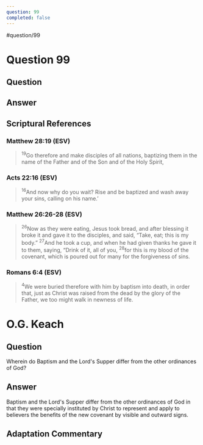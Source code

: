 ```yaml
---
question: 99
completed: false
---
```

#question/99
# Question 99

## Question


## Answer


## Scriptural References
### Matthew 28:19 (ESV)
> <sup>19</sup>Go therefore and make disciples of all nations, baptizing them in the name of the Father and of the Son and of the Holy Spirit,

### Acts 22:16 (ESV)
> <sup>16</sup>And now why do you wait? Rise and be baptized and wash away your sins, calling on his name.’

### Matthew 26:26-28 (ESV)
> <sup>26</sup>Now as they were eating, Jesus took bread, and after blessing it broke it and gave it to the disciples, and said, “Take, eat; this is my body.”
> <sup>27</sup>And he took a cup, and when he had given thanks he gave it to them, saying, “Drink of it, all of you,
> <sup>28</sup>for this is my blood of the covenant, which is poured out for many for the forgiveness of sins.

### Romans 6:4 (ESV)
> <sup>4</sup>We were buried therefore with him by baptism into death, in order that, just as Christ was raised from the dead by the glory of the Father, we too might walk in newness of life.

# O.G. Keach
## Question
Wherein do Baptism and the Lord's Supper differ from the other ordinances of God?

## Answer
Baptism and the Lord's Supper differ from the other ordinances of God in that they were specially instituted by Christ to represent and apply to believers the benefits of the new covenant by visible and outward signs.

## Adaptation Commentary

